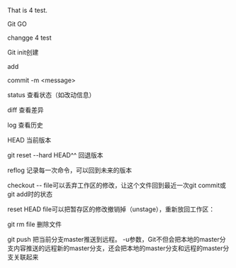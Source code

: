 That is 4 test.

Git GO

changge 4 test

Git init创建

add

commit -m \<message\>

status 查看状态（如改动信息）

diff 查看差异

log 查看历史

HEAD 当前版本

git reset --hard HEAD^^ 回退版本

reflog  记录每一次命令，可以回到未来的版本

checkout -- file可以丢弃工作区的修改，让这个文件回到最近一次git commit或git add时的状态

reset HEAD file可以把暂存区的修改撤销掉（unstage），重新放回工作区：

git rm file 删除文件

git push  把当前分支master推送到远程。 -u参数，Git不但会把本地的master分支内容推送的远程新的master分支，还会把本地的master分支和远程的master分支关联起来

